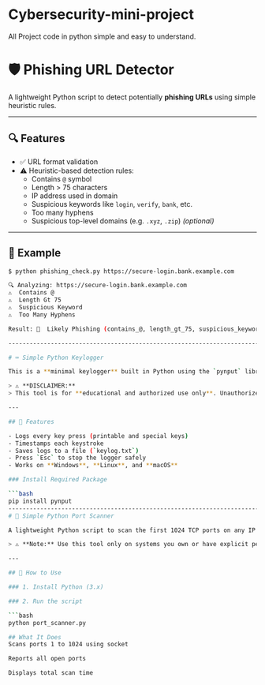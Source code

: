 # Cybersecurity-mini-project
All Project code in python simple and easy to understand.

# 🛡️ Phishing URL Detector

A lightweight Python script to detect potentially **phishing URLs** using simple heuristic rules.

---

## 🔍 Features

- ✅ URL format validation  
- ⚠️ Heuristic-based detection rules:
  - Contains `@` symbol
  - Length > 75 characters
  - IP address used in domain
  - Suspicious keywords like `login`, `verify`, `bank`, etc.
  - Too many hyphens
  - Suspicious top-level domains (e.g. `.xyz`, `.zip`) *(optional)*

---

## 📁 Example

```bash
$ python phishing_check.py https://secure-login.bank.example.com

🔍 Analyzing: https://secure-login.bank.example.com
⚠️  Contains @
⚠️  Length Gt 75
⚠️  Suspicious Keyword
⚠️  Too Many Hyphens

Result: 🚨  Likely Phishing (contains_@, length_gt_75, suspicious_keyword, too_many_hyphens)

--------------------------------------------------------------------------------------------------------------------------

# ⌨️ Simple Python Keylogger

This is a **minimal keylogger** built in Python using the `pynput` library. It records every key press along with the timestamp and saves it to a file named `keylog.txt`.

> ⚠️ **DISCLAIMER:**  
> This tool is for **educational and authorized use only**. Unauthorized use of keyloggers may be **illegal** and unethical. Always get explicit permission before running this script on any system.

---

## 📌 Features

- Logs every key press (printable and special keys)
- Timestamps each keystroke
- Saves logs to a file (`keylog.txt`)
- Press `Esc` to stop the logger safely
- Works on **Windows**, **Linux**, and **macOS**

### Install Required Package

```bash
pip install pynput
--------------------------------------------------------------------------------------------------------------------------
# 🔎 Simple Python Port Scanner

A lightweight Python script to scan the first 1024 TCP ports on any IP address or domain.

> ⚠️ **Note:** Use this tool only on systems you own or have explicit permission to test. Unauthorized scanning may be illegal.

---

## 🚀 How to Use

### 1. Install Python (3.x)

### 2. Run the script

```bash
python port_scanner.py

## What It Does
Scans ports 1 to 1024 using socket

Reports all open ports

Displays total scan time
